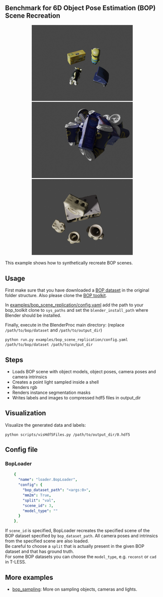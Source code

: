 ## Benchmark for 6D Object Pose Estimation (BOP) <br/> Scene Recreation

<div style="text-align:center">
<img src="hb.png" alt="alt text" width=330>
<img src="icbin.png" alt="alt text" width=330>
<img src="tless.png" alt="alt text" width=330>
</div>

This example shows how to synthetically recreate BOP scenes.

## Usage

First make sure that you have downloaded a [BOP dataset](https://bop.felk.cvut.cz/datasets/) in the original folder structure. Also please clone the [BOP toolkit](https://github.com/thodan/bop_toolkit).

In [examples/bop_scene_replication/config.yaml](examples/bop_scene_replication/config.yaml) add the path to your bop_toolkit clone to `sys_paths` and set the `blender_install_path` where Blender should be installed.

Finally, execute in the BlenderProc main directory: 
(replace `/path/to/bop/dataset` and `/path/to/output_dir`)

```
python run.py examples/bop_scene_replication/config.yaml /path/to/bop/dataset /path/to/output_dir
```

## Steps

* Loads BOP scene with object models, object poses, camera poses and camera intrinsics
* Creates a point light sampled inside a shell
* Renders rgb
* Renders instance segmentation masks
* Writes labels and images to compressed hdf5 files in output_dir

## Visualization

Visualize the generated data and labels:

```
python scripts/visHdf5Files.py /path/to/output_dir/0.hdf5
```

## Config file

### BopLoader

```yaml
    {
      "name": "loader.BopLoader",
      "config": {
        "bop_dataset_path": "<args:0>",
        "mm2m": True,
        "split": "val",
        "scene_id": 3,
        "model_type": ""
      }
    },
```

If `scene_id` is specified, BopLoader recreates the specified scene of the BOP dataset specified by `bop_dataset_path`. All camera poses and intrinsics from the specified scene are also loaded.  
Be careful to choose a `split` that is actually present in the given BOP dataset and that has ground truth.  
For some BOP datasets you can choose the `model_type`, e.g. `reconst` or `cad` in T-LESS. 


## More examples

* [bop_sampling](../bop_sampling): More on sampling objects, cameras and lights.
